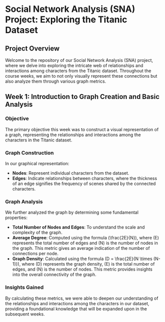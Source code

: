 # Social Network Analysis (SNA) Project: Exploring the Titanic Dataset

## Project Overview

Welcome to the repository of our Social Network Analysis (SNA) project, where we delve into exploring the intricate web of relationships and interactions among characters from the Titanic dataset. Throughout the course weeks, we aim to not only visually represent these connections but also analyze them through various graph metrics.

## Week 1: Introduction to Graph Creation and Basic Analysis

### Objective
The primary objective this week was to construct a visual representation of a graph, representing the relationships and interactions among the characters in the Titanic dataset.

### Graph Construction
In our graphical representation:
- **Nodes**: Represent individual characters from the dataset.
- **Edges**: Indicate relationships between characters, where the thickness of an edge signifies the frequency of scenes shared by the connected characters.

### Graph Analysis
We further analyzed the graph by determining some fundamental properties:
- **Total Number of Nodes and Edges**: To understand the scale and complexity of the graph.
- **Average Degree**: Computed using the formula \(\frac{2E}{N}\), where \(E\) represents the total number of edges and \(N\) is the number of nodes in the graph. This metric gives an average indication of the number of connections per node.
- **Graph Density**: Calculated using the formula \(D = \frac{2E}{N \times (N-1)}\), where \(D\) represents the graph density, \(E\) is the total number of edges, and \(N\) is the number of nodes. This metric provides insights into the overall connectivity of the graph.

### Insights Gained
By calculating these metrics, we were able to deepen our understanding of the relationships and interactions among the characters in our dataset, providing a foundational knowledge that will be expanded upon in the subsequent weeks.